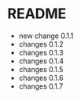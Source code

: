 # README

* new change 0.1.1
* changes 0.1.2
* changes 0.1.3
* changes 0.1.4
* changes 0.1.5
* changes 0.1.6
* changes 0.1.7

